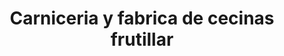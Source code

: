 ---
title: "Carniceria y fabrica de cecinas frutillar"
url: /frutillar/carniceria-y-fabrica-de-cecinas-frutillar/
shop: carnicero
---